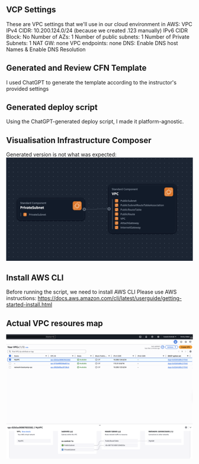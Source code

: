## VCP Settings

These are VPC settings that we'll use in our cloud environment in AWS:
VPC IPv4 CIDR: 10.200.124.0/24 (because we created .123 manually)
IPv6 CIDR Block: No 
Number of AZs: 1 
Number of public subnets: 1 
Number of Private Subnets: 1
NAT GW: none
VPC endpoints: none
DNS: Enable DNS host Names & Enable DNS Resolution 


## Generated and Review CFN Template

I used ChatGPT to generate the template according to the instructor's provided settings

## Generated deploy script

Using the ChatGPT-generated deploy script, I made it platform-agnostic. 


## Visualisation Infrastructure Composer

Generated version is not what was expected: 
![](assets/aws_infra_composer.png)

## Install AWS CLI

Before running the script, we need to install AWS CLI
Please use AWS instructions: https://docs.aws.amazon.com/cli/latest/userguide/getting-started-install.html

## Actual VPC resoures map 

![](assets/aws_vpc_resoures_map.png)
